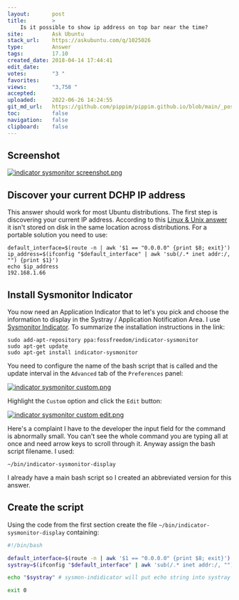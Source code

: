 ```yaml
---
layout:       post
title:        >
    Is it possible to show ip address on top bar near the time?
site:         Ask Ubuntu
stack_url:    https://askubuntu.com/q/1025026
type:         Answer
tags:         17.10
created_date: 2018-04-14 17:44:41
edit_date:    
votes:        "3 "
favorites:    
views:        "3,758 "
accepted:     
uploaded:     2022-06-26 14:24:55
git_md_url:   https://github.com/pippim/pippim.github.io/blob/main/_posts/2018/2018-04-14-Is-it-possible-to-show-ip-address-on-top-bar-near-the-time_.md
toc:          false
navigation:   false
clipboard:    false
---
```


## Screenshot

[![indicator sysmonitor screenshot.png][1]][1]

## Discover your current DCHP IP address

This answer should work for most Ubuntu distributions. The first step is discovering your current IP address. According to this [Linux & Unix answer][2] it isn't stored on disk in the same location across distributions. For a portable solution you need to use:

``` 
default_interface=$(route -n | awk '$1 == "0.0.0.0" {print $8; exit}')
ip_address=$(ifconfig "$default_interface" | awk 'sub(/.* inet addr:/, "") {print $1}')
echo $ip_address
192.168.1.66
```

## Install Sysmonitor Indicator

You now need an Application Indicator that to let's you pick and choose the information to display in the Systray / Application Notification Area. I use [Sysmonitor Indicator][3]. To summarize the installation instructions in the link:

``` 
sudo add-apt-repository ppa:fossfreedom/indicator-sysmonitor
sudo apt-get update
sudo apt-get install indicator-sysmonitor
```

You need to configure the name of the bash script that is called and the update interval in the `Advanced` tab of the `Preferences` panel:

[![indicator sysmonitor custom.png][4]][4]

Highlight the `Custom` option and click the `Edit` button:

[![indicator sysmonitor custom edit.png][5]][5]

Here's a complaint I have to the developer the input field for the command is abnormally small. You can't see the whole command you are typing all at once and need arrow keys to scroll through it. Anyway assign the bash script filename. I used:

``` 
~/bin/indicator-sysmonitor-display
```

I already have a main bash script so I created an abbreviated version for this answer.

## Create the script

Using the code from the first section create the file `~/bin/indicator-sysmonitor-display` containing:

``` bash
#!/bin/bash

default_interface=$(route -n | awk '$1 == "0.0.0.0" {print $8; exit}')
systray=$(ifconfig "$default_interface" | awk 'sub(/.* inet addr:/, "") {print $1}')

echo "$systray" # sysmon-indidicator will put echo string into systray for us.

exit 0
```


  [1]: https://i.stack.imgur.com/vjFpA.png
  [2]: https://unix.stackexchange.com/a/178256/200094
  [3]: http://www.webupd8.org/2014/05/ubuntu-appindicator-that-displays-bash.html
  [4]: https://i.stack.imgur.com/fKUaB.png
  [5]: https://i.stack.imgur.com/h22bZ.png

